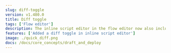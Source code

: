 ```yaml
---
slug: diff-toggle
version: v1.480.0
title: Diff toggle
tags: ['Flow editor']
description: The inline script editor in the flow editor now also includes a diff toggle to quickly check the diff between the changes made and the deployed version.
features: ['Added a diff toggle in inline script editor']
image: ./quick_diff.png
docs: /docs/core_concepts/draft_and_deploy
---
```

